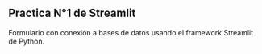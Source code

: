  ## Practica N°1 de Streamlit

 Formulario con conexión a bases de datos usando el framework Streamlit de Python.
